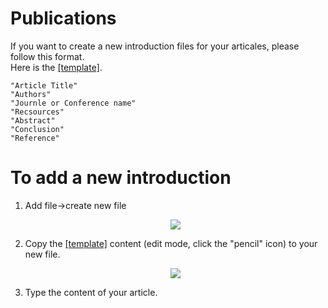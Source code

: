 # Publications

If you want to create a new introduction files for your articales, please follow this format.  
Here is the [[template]](https://github.com/GDAOSU/Publications/blob/main/TEMPLATE.md).

    "Article Title"
    "Authors"
    "Journle or Conference name"
    "Recsources"
    "Abstract"
    "Conclusion"
    "Reference"

# To add a new introduction
1. Add file->create new file<p align="center"><img src="https://user-images.githubusercontent.com/32317924/119682399-db201880-be10-11eb-8dd3-f0be46a7199f.png"></p>  
2. Copy the [[template]](https://github.com/GDAOSU/Publications/blob/main/TEMPLATE.md) content (edit mode, click the "pencil" icon) to your new file.<p align="center"><img src="https://user-images.githubusercontent.com/32317924/119682750-21757780-be11-11eb-986f-48bad60ba4fc.png"></p> 
3. Type the content of your article. 
